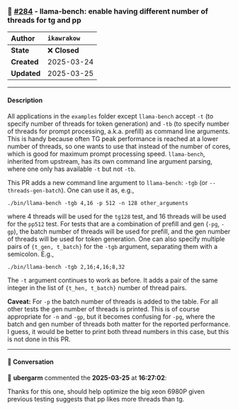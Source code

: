 ### 🔀 [#284](https://github.com/ikawrakow/ik_llama.cpp/pull/284) - llama-bench: enable having different number of threads for tg and pp

| **Author** | `ikawrakow` |
| :--- | :--- |
| **State** | ❌ **Closed** |
| **Created** | 2025-03-24 |
| **Updated** | 2025-03-25 |

---

#### Description

All applications in the `examples` folder except `llama-bench` accept `-t` (to specify number of threads for token generation) and `-tb` (to specify number of threads for prompt processing, a.k.a. prefill) as command line arguments. This is handy  because often TG peak performance is reached at a lower number of threads, so one wants to use that instead  of the number of cores, which is good for maximum prompt processing speed. `llama-bench`, inherited from upstream, has its own command line argument parsing, where one only has available `-t` but not `-tb`.

This PR adds a new command line argument to `llama-bench`: `-tgb` (or `--threads-gen-batch`).  One can use it as, e.g.,
```
./bin/llama-bench -tgb 4,16 -p 512 -n 128 other_arguments
```
where 4 threads will be used for the `tg128` test, and 16 threads will be used for the `pp512` test. For tests that are a combination of prefill and gen (`-pg`, `-gp`), the batch number of threads will be used for prefill, and the gen number of threads will be used for token generation. One can also specify multiple pairs of `{t_gen, t_batch}` for the `-tgb` argument, separating them with a semicolon. E.g.,
```
./bin/llama-bench -tgb 2,16;4,16;8,32
```

The `-t` argument continues to work as before. It adds a pair of the same integer in the list of `{t_hen, t_batch}` number of thread pairs. 

**Caveat:** For `-p` the batch number of threads is added to the table. For all other tests the gen number of threads is printed. This is of course appropriate for `-n` and `-gp`, but it becomes confusing for `-pg`, where the batch and gen number of threads both matter for the reported performance.  I guess, it would be better to print both thread numbers in this case, but this is not done in this PR.

---

#### 💬 Conversation

👤 **ubergarm** commented the **2025-03-25** at **16:27:02**:<br>

Thanks for this one, should help optimize the big xeon 6980P given previous testing suggests that pp likes more threads than tg.